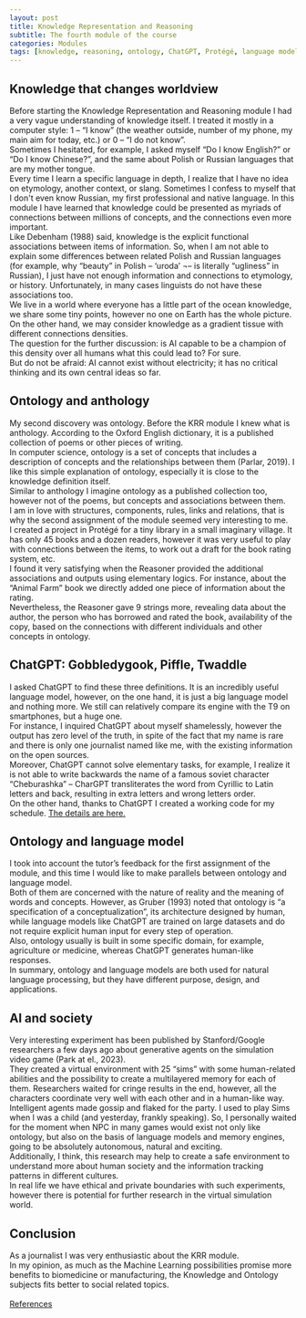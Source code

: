 ```yaml
---
layout: post
title: Knowledge Representation and Reasoning
subtitle: The fourth module of the course
categories: Modules
tags: [knowledge, reasoning, ontology, ChatGPT, Protégé, language model, simulation]
---
```


## Knowledge that changes worldview
Before starting the Knowledge Representation and Reasoning module I had a very vague understanding of knowledge itself. 
I treated it mostly in a computer style: 1 – “I know” (the weather outside, 
number of my phone, my main aim for today, etc.) or 0 – “I do not know”. <br>
Sometimes I hesitated, for example, I asked myself “Do I know English?” or “Do I know Chinese?”, 
and the same about Polish or Russian languages that are my mother tongue. <br>
Every time I learn a specific language in depth, I realize that I have no idea on etymology, 
another context, or slang. Sometimes I confess to myself that I don't even know Russian, 
my first professional and native language. In this module I have learned that knowledge 
could be presented as myriads of connections between millions of concepts, 
and the connections even more important. <br>
Like Debenham (1988) said, knowledge is the explicit functional associations between items of information. 
So, when I am not able to explain some differences between related Polish and Russian languages 
(for example, why “beauty” in Polish – ‘uroda’ ¬– is literally “ugliness” in Russian), 
I just have not enough information and connections to etymology, or history. Unfortunately, 
in many cases linguists do not have these associations too. <br>
We live in a world where everyone has a little part of the ocean knowledge, we share some tiny points, 
however no one on Earth has the whole picture. On the other hand, we may consider 
knowledge as a gradient tissue with different connections densities. <br>
The question for the further discussion: is AI capable to be a champion of this density
over all humans what this could lead to? For sure. <br>
But do not be afraid: AI cannot exist without electricity; it has no critical thinking and its own central ideas so far.

## Ontology and anthology
My second discovery was ontology. Before the KRR module I knew what is anthology. 
According to the Oxford English dictionary, it is a published collection of poems or other pieces of writing. <br>
In computer science, ontology is a set of concepts that includes a description of concepts and the relationships between them (Parlar, 2019). 
I like this simple explanation of ontology, especially it is close to the knowledge definition itself. <br>
Similar to anthology I imagine ontology as a published collection too, however not of the poems, 
but concepts and associations between them. <br>
I am in love with structures, components, rules, links and relations, 
that is why the second assignment of the module seemed very interesting to me. <br>
I created a project in Protégé for a tiny library in a small imaginary village. 
It has only 45 books and a dozen readers, however it was very useful to play with connections between the items, 
to work out a draft for the book rating system, etc. <br>
I found it very satisfying when the Reasoner provided the additional associations and outputs using elementary logics. 
For instance, about the “Animal Farm” book we directly added one piece of information about the rating. <br>
Nevertheless, the Reasoner gave 9 strings more, revealing data about the author, 
the person who has borrowed and rated the book, availability of the copy, 
based on the connections with different individuals and other concepts in ontology. 

## ChatGPT:  Gobbledygook, Piffle, Twaddle
I asked ChatGPT to find these three definitions. It is an incredibly useful language model, however, on the one hand,
it is just a big language model and nothing more. We still can relatively compare its engine with the T9 on smartphones, 
but a huge one. <br>
For instance, I inquired ChatGPT about myself shamelessly, however the output has zero level of the truth, 
in spite of the fact that my name is rare and there is only one journalist named like me, 
with the existing information on the open sources. <br>
Moreover, ChatGPT cannot solve elementary tasks, for example, 
I realize it is not able to write backwards the name of a famous soviet character “Cheburashka” – 
CharGPT transliterates the word from Cyrillic to Latin letters and back, resulting in extra letters and wrong letters order. <br>
On the other hand, thanks to ChatGPT I created a working code for my schedule. [The details are here.](https://vasilisalook.github.io/practice/2023/04/15/3-3.html)

## Ontology and language model
I took into account the tutor’s feedback for the first assignment of the module, 
and this time I would like to make parallels between ontology and language model.  <br>
Both of them are concerned with the nature of reality and the meaning of words and concepts. 
However, as Gruber (1993) noted that ontology is “a specification of a conceptualization”, 
its architecture designed by human, while language models like ChatGPT 
are trained on large datasets and do not require explicit human input for every step of operation. <br>
Also, ontology usually is built in some specific domain, for example, agriculture or medicine, 
whereas ChatGPT generates human-like responses. <br>
In summary, ontology and language models are both used for natural language processing,
but they have different purpose, design, and applications.

## AI and society
Very interesting experiment has been published by Stanford/Google researchers 
a few days ago about generative agents on the simulation video game (Park at el., 2023). <br>
They created a virtual environment with 25 “sims” with some human-related abilities and the possibility 
to create a multilayered memory for each of them. Researchers waited for cringe results in the end, however, 
all the characters coordinate very well with each other and in a human-like way. <br>
Intelligent agents made gossip and flaked for the party. I used to play Sims when I was a child (and yesterday, frankly speaking). 
So, I personally waited for the moment when NPC in many games would exist not only like ontology, 
but also on the basis of language models and memory engines, going to be absolutely autonomous, natural and exciting. <br>
Additionally, I think, this research may help to create a safe environment to understand more about human society 
and the information tracking patterns in different cultures. <br>
In real life we have ethical and private boundaries with such experiments, 
however there is potential for further research in the virtual simulation world.

## Conclusion
As a journalist I was very enthusiastic about the KRR module. <br>
In my opinion, as much as the Machine Learning possibilities promise more benefits to biomedicine or manufacturing, 
the Knowledge and Ontology subjects fits better to social related topics. <br>
<br>
[References](https://github.com/Vasilisalook/vasilisalook.github.io/blob/main/ReferencesKRR.txt)

